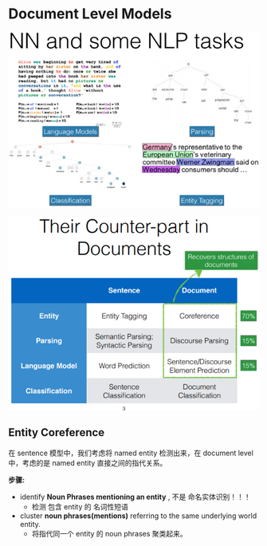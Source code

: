 # Document Level Models

![](../imgs/some-nlp-tasks.png)

![](../imgs/document-tasks.png)

## Entity Coreference

在 sentence 模型中，我们考虑将 named entity 检测出来，在 document level 中，考虑的是 named entity 直接之间的指代关系。



**步骤:**

* identify **Noun Phrases mentioning an entity** , 不是 命名实体识别！！！
  * 检测 包含 entity 的 名词性短语
* cluster **noun phrases(mentions)** referring to the same underlying world entity. 
  * 将指代同一个 entity 的 noun phrases 聚类起来。

